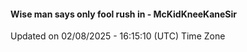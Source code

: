 #### Wise man says only fool rush in - McKidKneeKaneSir
Updated on 02/08/2025 - 16:15:10 (UTC) Time Zone
